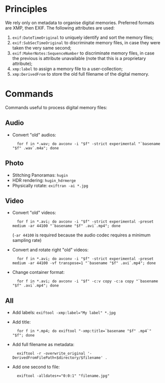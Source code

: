 Principles
==========

We rely only on metadata to organise digital memories. Preferred formats are XMP, then EXIF. The following attributes are used:

1. `exif:DateTimeOriginal` to uniquely identify and sort the memory files;
2. `exif:SubSecTimeOriginal` to discriminate memory files, in case they were taken the very same second;
3. `exif:MakerNotes:SequenceNumber` to discriminate memory files, in case the previous is attribute unavailable (note that this is a proprietary attribute);
4. `xmp:label` to assign a memory file to a user-collection;
5. `xmp:DerivedFrom` to store the old full filename of the digital memory.

Commands
========

Commands useful to process digital memory files:

Audio
-----

* Convert "old" audios:
        
        for f in *.wav; do avconv -i "$f" -strict experimental "`basename "$f" .wav`.m4a"; done

Photo
-----

* Stitching Panoramas: `hugin`
* HDR rendering: `hugin_hdrmerge`
* Physically rotate: `exiftran -ai *.jpg`

Video
-----

* Convert "old" videos:
        
        for f in *.avi; do avconv -i "$f" -strict experimental -preset medium -ar 44100 "`basename "$f" .avi`.mp4"; done
		
  (`-ar 44100` is required because the audio codec requires a minimum sampling rate)

* Convert and rotate right "old" videos:
        
        for f in *.avi; do avconv -i "$f" -strict experimental -preset medium -ar 44100 -vf transpose=1 "`basename "$f" .avi`.mp4"; done

* Change container format:
        
        for f in *.avi; do avconv -i "$f" -c:v copy -c:a copy "`basename "$f" .avi`.mp4"; done

All
---

* Add labels: `exiftool -xmp:label="My label" *.jpg`
* Add title:
        
        for f in *.mp4; do exiftool "-xmp:title=`basename "$f" .mp4`" "$f"; done
		
* Add full filename as metadata:
        
        exiftool -r -overwrite_original '-DerivedFromFilePath<$directory/$filename' .
		
* Add one second to file:
		
        exiftool -alldates+="0:0:1" "filename.jpg"
        


